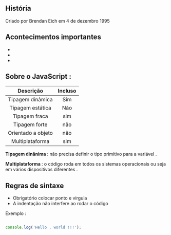 
## História

 <p> Criado por Brendan Eich em 4 de dezembro 1995  </p> 

## Acontecimentos importantes 

*
*
*

## Sobre o JavaScript : 

| Descrição | Incluso | 
|:--:|:--:|
|Tipagem dinâmica | Sim |
|Tipagem estática | Não | 
|Tipagem fraca | sim |
|Tipagem forte | não |
|Orientado a objeto | não |
|Multiplataforma | sim |

<strong>Tipagem dinânima </strong> : não precisa definir o tipo primitivo para a variável . </p> 
<strong>Multiplataforma </strong> : o código roda em todos os sistemas operacionais ou seja em vários dispositivos diferentes . </p> 

## Regras de sintaxe 

* Obrigatório colocar ponto e virgula 
* A indentação não interfere ao rodar o código


Exemplo :

```javascript

console.log('Hello , world !!!');

```
